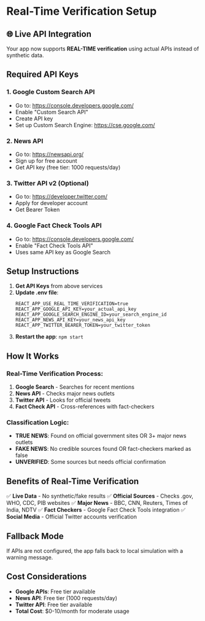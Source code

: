 # Real-Time Verification Setup

## 🌐 Live API Integration

Your app now supports **REAL-TIME verification** using actual APIs instead of synthetic data.

## Required API Keys

### 1. Google Custom Search API
- Go to: https://console.developers.google.com/
- Enable "Custom Search API"
- Create API key
- Set up Custom Search Engine: https://cse.google.com/

### 2. News API
- Go to: https://newsapi.org/
- Sign up for free account
- Get API key (free tier: 1000 requests/day)

### 3. Twitter API v2 (Optional)
- Go to: https://developer.twitter.com/
- Apply for developer account
- Get Bearer Token

### 4. Google Fact Check Tools API
- Go to: https://console.developers.google.com/
- Enable "Fact Check Tools API"
- Uses same API key as Google Search

## Setup Instructions

1. **Get API Keys** from above services
2. **Update .env file**:
   ```
   REACT_APP_USE_REAL_TIME_VERIFICATION=true
   REACT_APP_GOOGLE_API_KEY=your_actual_api_key
   REACT_APP_GOOGLE_SEARCH_ENGINE_ID=your_search_engine_id
   REACT_APP_NEWS_API_KEY=your_news_api_key
   REACT_APP_TWITTER_BEARER_TOKEN=your_twitter_token
   ```
3. **Restart the app**: `npm start`

## How It Works

### Real-Time Verification Process:
1. **Google Search** - Searches for recent mentions
2. **News API** - Checks major news outlets
3. **Twitter API** - Looks for official tweets
4. **Fact Check API** - Cross-references with fact-checkers

### Classification Logic:
- **TRUE NEWS**: Found on official government sites OR 3+ major news outlets
- **FAKE NEWS**: No credible sources found OR fact-checkers marked as false
- **UNVERIFIED**: Some sources but needs official confirmation

## Benefits of Real-Time Verification

✅ **Live Data** - No synthetic/fake results
✅ **Official Sources** - Checks .gov, WHO, CDC, PIB websites
✅ **Major News** - BBC, CNN, Reuters, Times of India, NDTV
✅ **Fact Checkers** - Google Fact Check Tools integration
✅ **Social Media** - Official Twitter accounts verification

## Fallback Mode

If APIs are not configured, the app falls back to local simulation with a warning message.

## Cost Considerations

- **Google APIs**: Free tier available
- **News API**: Free tier (1000 requests/day)
- **Twitter API**: Free tier available
- **Total Cost**: $0-10/month for moderate usage